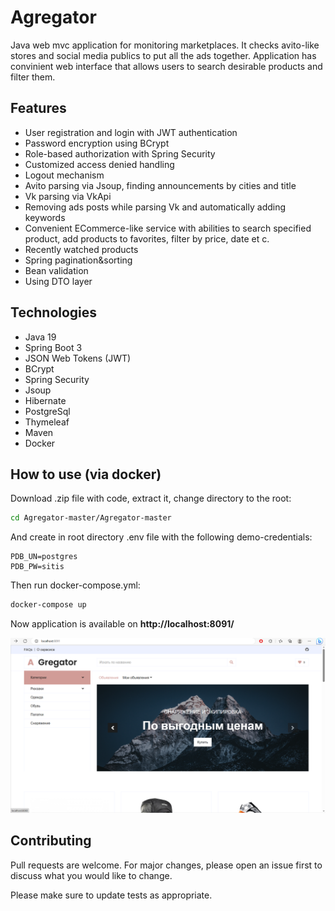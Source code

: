 # Agregator
Java web mvc application for monitoring marketplaces. It checks avito-like stores and social media publics to put all the ads together. Application has convinient web
interface that allows users to search desirable products and filter them.

## Features
- User registration and login with JWT authentication
- Password encryption using BCrypt
- Role-based authorization with Spring Security
- Customized access denied handling
- Logout mechanism
- Avito parsing via Jsoup, finding announcements by cities and title
- Vk parsing via VkApi
- Removing ads posts while parsing Vk and automatically adding keywords
- Convenient ECommerce-like service with abilities to search specified product, add products to favorites, filter by price, date et c.
- Recently watched products
- Spring pagination&sorting
- Bean validation
- Using DTO layer

## Technologies
- Java 19
- Spring Boot 3
- JSON Web Tokens (JWT)
- BCrypt
- Spring Security
- Jsoup
- Hibernate
- PostgreSql
- Thymeleaf
- Maven
- Docker




## How to use (via docker)
Download .zip file with code, extract it, change directory to the root:
```bash
cd Agregator-master/Agregator-master
```
And create in root directory .env file with the following demo-credentials:
```text
PDB_UN=postgres
PDB_PW=sitis
```


Then run docker-compose.yml:
```bash
docker-compose up
```
Now application is available on **http://localhost:8091/**

![img.png](img.png)

## Contributing

Pull requests are welcome. For major changes, please open an issue first
to discuss what you would like to change.

Please make sure to update tests as appropriate.

